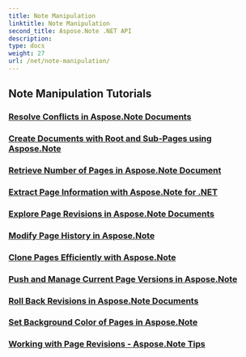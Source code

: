 ```yaml
---
title: Note Manipulation
linktitle: Note Manipulation
second_title: Aspose.Note .NET API
description: 
type: docs
weight: 27
url: /net/note-manipulation/
---
```


## Note Manipulation Tutorials
### [Resolve Conflicts in Aspose.Note Documents](./conflict-page-resolution/)
### [Create Documents with Root and Sub-Pages using Aspose.Note](./create-documents-root-sub-pages/)
### [Retrieve Number of Pages in Aspose.Note Document](./retrieve-number-of-pages/)
### [Extract Page Information with Aspose.Note for .NET](./extract-page-information/)
### [Explore Page Revisions in Aspose.Note Documents](./page-revisions-exploration/)
### [Modify Page History in Aspose.Note](./modify-page-history/)
### [Clone Pages Efficiently with Aspose.Note](./efficient-page-cloning/)
### [Push and Manage Current Page Versions in Aspose.Note](./manage-current-page-versions/)
### [Roll Back Revisions in Aspose.Note Documents](./roll-back-document-revisions/)
### [Set Background Color of Pages in Aspose.Note](./set-page-background-color/)
### [Working with Page Revisions - Aspose.Note Tips](./working-with-page-revisions/)